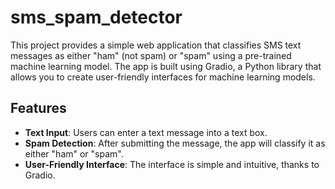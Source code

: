 # sms_spam_detector

This project provides a simple web application that classifies SMS text messages as either "ham" (not spam) or "spam" using a pre-trained machine learning model. The app is built using Gradio, a Python library that allows you to create user-friendly interfaces for machine learning models.

## Features

- **Text Input**: Users can enter a text message into a text box.
- **Spam Detection**: After submitting the message, the app will classify it as either "ham" or "spam".
- **User-Friendly Interface**: The interface is simple and intuitive, thanks to Gradio.